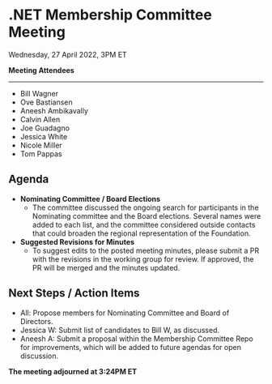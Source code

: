 # .NET Membership Committee Meeting #

Wednesday, 27 April 2022, 3PM ET

**Meeting Attendees**

---
* Bill Wagner
* Ove Bastiansen
* Aneesh Ambikavally
* Calvin Allen
* Joe Guadagno
* Jessica White
* Nicole Miller
* Tom Pappas

## Agenda ##

* **Nominating Committee / Board Elections**
  * The committee discussed the ongoing search for participants in the Nominating committee and the Board elections. Several names were added to each list, and the committee considered outside contacts that could broaden the regional representation of the Foundation.
* **Suggested Revisions for Minutes**
  * To suggest edits to the posted meeting minutes, please submit a PR with the revisions in the working group for review. If approved, the PR will be merged and the minutes updated.

## Next Steps / Action Items

* All: Propose members for Nominating Committee and Board of Directors.
* Jessica W: Submit list of candidates to Bill W, as discussed.
* Aneesh A: Submit a proposal within the Membership Committee Repo for improvements, which will be added to future agendas for open discussion.

**The meeting adjourned at 3:24PM ET**
